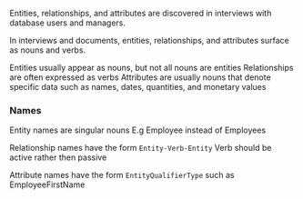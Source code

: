 Entities, relationships, and attributes are discovered in interviews with database users and managers.

In interviews and documents, entities, relationships, and attributes surface as nouns and verbs. 

Entities usually appear as nouns, but not all nouns are entities 
Relationships are often expressed as verbs 
Attributes are usually nouns that denote specific data such as names, dates, quantities, and monetary values 

### Names
Entity names are singular nouns 
	E.g Employee instead of Employees

Relationship names have the form `Entity-Verb-Entity` 
Verb should be active rather then passive 

Attribute names have the form `EntityQualifierType` such as EmployeeFirstName

